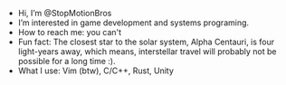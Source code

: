 - Hi, I’m @StopMotionBros
- I’m interested in game development and systems programing.
- How to reach me: you can't
- Fun fact: The closest star to the solar system, Alpha Centauri, is four light-years away, which means, interstellar travel will probably not be possible for a long time :).
- What I use: Vim (btw), C/C++, Rust, Unity
